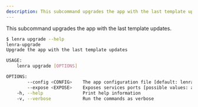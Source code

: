```yaml
---
description: This subcommand upgrades the app with the last template updates.
---
```


This subcommand upgrades the app with the last template updates.

```bash
$ lenra upgrade --help
lenra-upgrade 
Upgrade the app with the last template updates

USAGE:
    lenra upgrade [OPTIONS]

OPTIONS:
        --config <CONFIG>    The app configuration file [default: lenra.yml]
        --expose <EXPOSE>    Exposes services ports [possible values: app, devtool, postgres, mongo]
    -h, --help               Print help information
    -v, --verbose            Run the commands as verbose
```
